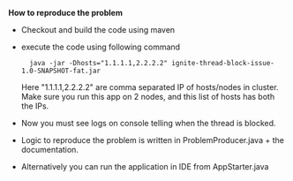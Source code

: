 
**How to reproduce the problem**

- Checkout and build the code using maven
- execute the code using following command
        
        java -jar -Dhosts="1.1.1.1,2.2.2.2" ignite-thread-block-issue-1.0-SNAPSHOT-fat.jar
        
    Here "1.1.1.1,2.2.2.2" are comma separated IP of hosts/nodes in cluster. Make sure you run this app on 2 nodes, and this list of hosts has both the IPs.
   
- Now you must see logs on console telling when the thread is blocked.

- Logic to reproduce the problem is written in ProblemProducer.java + the documentation.

- Alternatively you can run the application in IDE from AppStarter.java
    